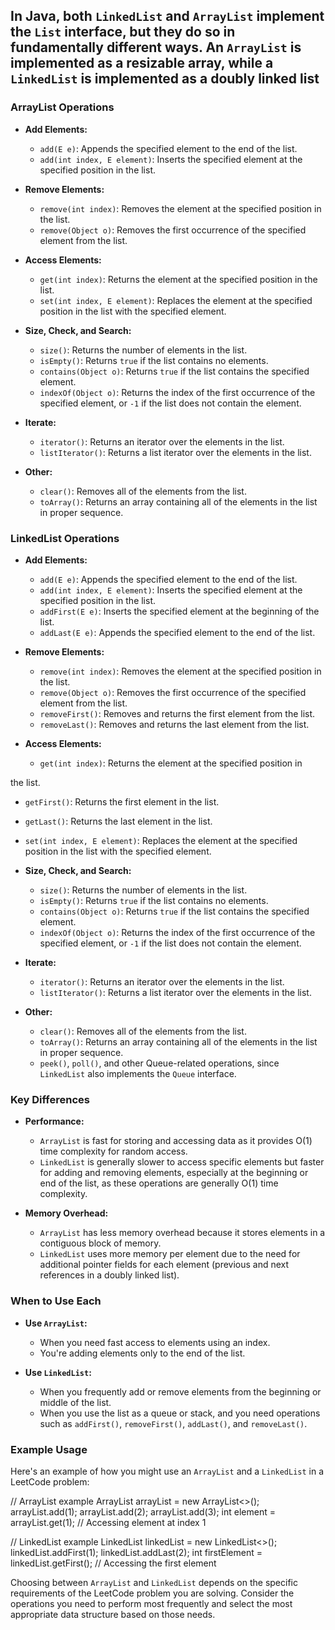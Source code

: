 ## In Java, both `LinkedList` and `ArrayList` implement the `List` interface, but they do so in fundamentally different ways. An `ArrayList` is implemented as a resizable array, while a `LinkedList` is implemented as a doubly linked list

### ArrayList Operations

- **Add Elements:**
  - `add(E e)`: Appends the specified element to the end of the list.
  - `add(int index, E element)`: Inserts the specified element at the specified position in the list.

- **Remove Elements:**
  - `remove(int index)`: Removes the element at the specified position in the list.
  - `remove(Object o)`: Removes the first occurrence of the specified element from the list.

- **Access Elements:**
  - `get(int index)`: Returns the element at the specified position in the list.
  - `set(int index, E element)`: Replaces the element at the specified position in the list with the specified element.

- **Size, Check, and Search:**
  - `size()`: Returns the number of elements in the list.
  - `isEmpty()`: Returns `true` if the list contains no elements.
  - `contains(Object o)`: Returns `true` if the list contains the specified element.
  - `indexOf(Object o)`: Returns the index of the first occurrence of the specified element, or `-1` if the list does not contain the element.

- **Iterate:**
  - `iterator()`: Returns an iterator over the elements in the list.
  - `listIterator()`: Returns a list iterator over the elements in the list.

- **Other:**
  - `clear()`: Removes all of the elements from the list.
  - `toArray()`: Returns an array containing all of the elements in the list in proper sequence.

### LinkedList Operations

- **Add Elements:**
  - `add(E e)`: Appends the specified element to the end of the list.
  - `add(int index, E element)`: Inserts the specified element at the specified position in the list.
  - `addFirst(E e)`: Inserts the specified element at the beginning of the list.
  - `addLast(E e)`: Appends the specified element to the end of the list.

- **Remove Elements:**
  - `remove(int index)`: Removes the element at the specified position in the list.
  - `remove(Object o)`: Removes the first occurrence of the specified element from the list.
  - `removeFirst()`: Removes and returns the first element from the list.
  - `removeLast()`: Removes and returns the last element from the list.

- **Access Elements:**
  - `get(int index)`: Returns the element at the specified position in

the list.

- `getFirst()`: Returns the first element in the list.
- `getLast()`: Returns the last element in the list.
- `set(int index, E element)`: Replaces the element at the specified position in the list with the specified element.

- **Size, Check, and Search:**
  - `size()`: Returns the number of elements in the list.
  - `isEmpty()`: Returns `true` if the list contains no elements.
  - `contains(Object o)`: Returns `true` if the list contains the specified element.
  - `indexOf(Object o)`: Returns the index of the first occurrence of the specified element, or `-1` if the list does not contain the element.

- **Iterate:**
  - `iterator()`: Returns an iterator over the elements in the list.
  - `listIterator()`: Returns a list iterator over the elements in the list.

- **Other:**
  - `clear()`: Removes all of the elements from the list.
  - `toArray()`: Returns an array containing all of the elements in the list in proper sequence.
  - `peek()`, `poll()`, and other Queue-related operations, since `LinkedList` also implements the `Queue` interface.

### Key Differences

- **Performance:**
  - `ArrayList` is fast for storing and accessing data as it provides O(1) time complexity for random access.
  - `LinkedList` is generally slower to access specific elements but faster for adding and removing elements, especially at the beginning or end of the list, as these operations are generally O(1) time complexity.

- **Memory Overhead:**
  - `ArrayList` has less memory overhead because it stores elements in a contiguous block of memory.
  - `LinkedList` uses more memory per element due to the need for additional pointer fields for each element (previous and next references in a doubly linked list).

### When to Use Each

- **Use `ArrayList`:**
  - When you need fast access to elements using an index.
  - You're adding elements only to the end of the list.

- **Use `LinkedList`:**
  - When you frequently add or remove elements from the beginning or middle of the list.
  - When you use the list as a queue or stack, and you need operations such as `addFirst()`, `removeFirst()`, `addLast()`, and `removeLast()`.

### Example Usage

Here's an example of how you might use an `ArrayList` and a `LinkedList` in a LeetCode problem:


// ArrayList example
ArrayList<Integer> arrayList = new ArrayList<>();
arrayList.add(1);
arrayList.add(2);
arrayList.add(3);
int element = arrayList.get(1); // Accessing element at index 1

// LinkedList example
LinkedList<Integer> linkedList = new LinkedList<>();
linkedList.addFirst(1);
linkedList.addLast(2);
int firstElement = linkedList.getFirst(); // Accessing the first element


Choosing between `ArrayList` and `LinkedList` depends on the specific requirements of the LeetCode problem you are solving. Consider the operations you need to perform most frequently and select the most appropriate data structure based on those needs.
